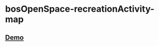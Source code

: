 # bosOpenSpace-recreationActivity-map

## [Demo](http://htmlpreview.github.io/?http://rawgit.com/nbeaumont/bosOpenSpace-recreationActivity-map/master/index.html)




